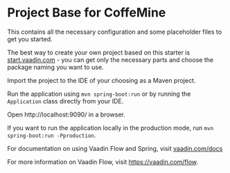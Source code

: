 # Project Base for CoffeMine

This contains all the necessary configuration and some placeholder files to get you started.

The best way to create your own project based on this starter is [start.vaadin.com](https://start.vaadin.com/) - you can get only the necessary parts and choose the package naming you want to use.

Import the project to the IDE of your choosing as a Maven project.

Run the application using `mvn spring-boot:run` or by running the `Application` class directly from your IDE.

Open http://localhost:9090/ in a browser.

If you want to run the application locally in the production mode, run `mvn spring-boot:run -Pproduction`.

For documentation on using Vaadin Flow and Spring, visit [vaadin.com/docs](https://vaadin.com/docs/flow/spring/tutorial-spring-basic.html)

For more information on Vaadin Flow, visit https://vaadin.com/flow.

